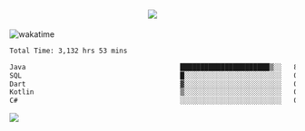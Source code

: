 <h1 align="center">
  <img src="https://readme-typing-svg.herokuapp.com/?font=Righteous&size=35&center=true&vCenter=true&width=500&height=70&duration=4000&lines=Hi!+%F0%9F%91%8B+I%27m+Ali%20Osman!;" />
</h1>


![wakatime](https://wakatime.com/share/@aliosmanoktar/3a8ffe71-6da4-4964-913b-2f09afbe53bf.svg?cache=none)
<!--START_SECTION:waka-->

```txt
Total Time: 3,132 hrs 53 mins

Java                                      ██████████████████████▒░░   89.29 %
SQL                                       █░░░░░░░░░░░░░░░░░░░░░░░░   04.24 %
Dart                                      ▓░░░░░░░░░░░░░░░░░░░░░░░░   02.22 %
Kotlin                                    ▒░░░░░░░░░░░░░░░░░░░░░░░░   00.70 %
C#                                        ░░░░░░░░░░░░░░░░░░░░░░░░░   00.65 %
```

<!--END_SECTION:waka-->

<img src="https://profile-counter.glitch.me/aliosmanoktar/count.svg" />

